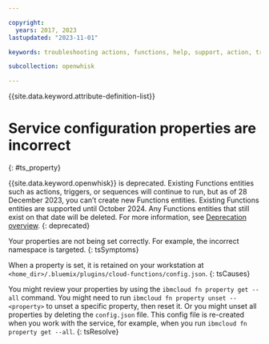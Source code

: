 ```yaml
---

copyright:
  years: 2017, 2023
lastupdated: "2023-11-01"

keywords: troubleshooting actions, functions, help, support, action, troubleshoot, system limits, configuration

subcollection: openwhisk

---
```


{{site.data.keyword.attribute-definition-list}}

# Service configuration properties are incorrect
{: #ts_property}

{{site.data.keyword.openwhisk}} is deprecated. Existing Functions entities such as actions, triggers, or sequences will continue to run, but as of 28 December 2023, you can’t create new Functions entities. Existing Functions entities are supported until October 2024. Any Functions entities that still exist on that date will be deleted. For more information, see [Deprecation overview](/docs/openwhisk?topic=openwhisk-dep-overview).
{: deprecated}

Your properties are not being set correctly. For example, the incorrect namespace is targeted.
{: tsSymptoms}

When a property is set, it is retained on your workstation at `<home_dir>/.bluemix/plugins/cloud-functions/config.json`.
{: tsCauses}

You might review your properties by using the `ibmcloud fn property get --all` command. You might need to run `ibmcloud fn property unset --<property>` to unset a specific property, then reset it. Or you might unset all properties by deleting the `config.json` file. This config file is re-created when you work with the service, for example, when you run `ibmcloud fn property get --all`.
{: tsResolve}

